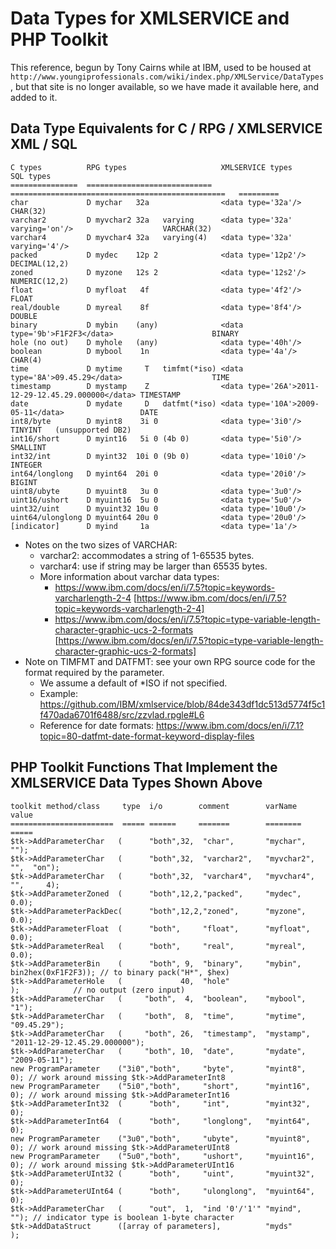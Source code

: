 # Data Types for XMLSERVICE and PHP Toolkit #

This reference, begun by Tony Cairns while at IBM, used to be housed at `http://www.youngiprofessionals.com/wiki/index.php/XMLService/DataTypes`, but that site is no longer available, so we have made it available here, and added to it.

## Data Type Equivalents for C / RPG / XMLSERVICE XML / SQL ##

```
C types          RPG types                     XMLSERVICE types                                   SQL types
===============  ============================  ================================================   =========
char             D mychar   32a                <data type='32a'/>                                 CHAR(32)
varchar2         D myvchar2 32a   varying      <data type='32a' varying='on'/>                    VARCHAR(32)
varchar4         D myvchar4 32a   varying(4)   <data type='32a' varying='4'/>
packed           D mydec    12p 2              <data type='12p2'/>                                DECIMAL(12,2)
zoned            D myzone   12s 2              <data type='12s2'/>                                NUMERIC(12,2)
float            D myfloat   4f                <data type='4f2'/>                                 FLOAT
real/double      D myreal    8f                <data type='8f4'/>                                 DOUBLE
binary           D mybin    (any)              <data type='9b'>F1F2F3</data>                      BINARY
hole (no out)    D myhole   (any)              <data type='40h'/>
boolean          D mybool    1n                <data type='4a'/>                                  CHAR(4)
time             D mytime     T   timfmt(*iso) <data type='8A'>09.45.29</data>                    TIME
timestamp        D mystamp    Z                <data type='26A'>2011-12-29-12.45.29.000000</data> TIMESTAMP
date             D mydate     D   datfmt(*iso) <data type='10A'>2009-05-11</data>                 DATE
int8/byte        D myint8    3i 0              <data type='3i0'/>                                 TINYINT   (unsupported DB2)
int16/short      D myint16   5i 0 (4b 0)       <data type='5i0'/>                                 SMALLINT
int32/int        D myint32  10i 0 (9b 0)       <data type='10i0'/>                                INTEGER
int64/longlong   D myint64  20i 0              <data type='20i0'/>                                BIGINT
uint8/ubyte      D myuint8   3u 0              <data type='3u0'/>
uint16/ushort    D myuint16  5u 0              <data type='5u0'/>
uint32/uint      D myuint32 10u 0              <data type='10u0'/>
uint64/ulonglong D myuint64 20u 0              <data type='20u0'/>
[indicator]      D myind     1a                <data type='1a'/>

```
* Notes on the two sizes of VARCHAR:
  * varchar2: accommodates a string of 1-65535 bytes.
  * varchar4: use if string may be larger than 65535 bytes.
  * More information about varchar data types:
    * https://www.ibm.com/docs/en/i/7.5?topic=keywords-varcharlength-2-4 [https://www.ibm.com/docs/en/i/7.5?topic=keywords-varcharlength-2-4]
    * https://www.ibm.com/docs/en/i/7.5?topic=type-variable-length-character-graphic-ucs-2-formats [https://www.ibm.com/docs/en/i/7.5?topic=type-variable-length-character-graphic-ucs-2-formats]
* Note on TIMFMT and DATFMT: see your own RPG source code for the format required by the parameter.
   * We assume a default of *ISO if not specified.
   * Example: https://github.com/IBM/xmlservice/blob/84de343df1dc513d5774f5c1f470ada6701f6488/src/zzvlad.rpgle#L6
   * Reference for date formats: https://www.ibm.com/docs/en/i/7.1?topic=80-datfmt-date-format-keyword-display-files  


## PHP Toolkit Functions That Implement the XMLSERVICE Data Types Shown Above ### 
 
```
toolkit method/class     type  i/o        comment        varName   value
=======================  ===== ======     =======        ========  =====
$tk->AddParameterChar   (      "both",32,  "char",       "mychar",    "");
$tk->AddParameterChar   (      "both",32,  "varchar2",   "myvchar2",  "",  "on");
$tk->AddParameterChar   (      "both",32,  "varchar4",   "myvchar4",  "",     4);
$tk->AddParameterZoned  (      "both",12,2,"packed",     "mydec",    0.0);
$tk->AddParameterPackDec(      "both",12,2,"zoned",      "myzone",   0.0);
$tk->AddParameterFloat  (      "both",     "float",      "myfloat",  0.0);
$tk->AddParameterReal   (      "both",     "real",       "myreal",   0.0);
$tk->AddParameterBin    (      "both", 9,  "binary",     "mybin", bin2hex(0xF1F2F3)); // to binary pack("H*", $hex)
$tk->AddParameterHole   (             40,  "hole"                       );            // no output (zero input)
$tk->AddParameterChar   (     "both",  4,  "boolean",    "mybool",   "1");
$tk->AddParameterChar   (     "both",  8,  "time",       "mytime",   "09.45.29");
$tk->AddParameterChar   (     "both", 26,  "timestamp",  "mystamp",  "2011-12-29-12.45.29.000000");
$tk->AddParameterChar   (     "both", 10,  "date",       "mydate",   "2009-05-11");
new ProgramParameter    ("3i0","both",     "byte",       "myint8",     0); // work around missing $tk->AddParameterInt8
new ProgramParameter    ("5i0","both",     "short",      "myint16",    0); // work around missing $tk->AddParameterInt16
$tk->AddParameterInt32  (      "both",     "int",        "myint32",    0);
$tk->AddParameterInt64  (      "both",     "longlong",   "myint64",    0);
new ProgramParameter    ("3u0","both",     "ubyte",      "myuint8",    0); // work around missing $tk->AddParameterUInt8
new ProgramParameter    ("5u0","both",     "ushort",     "myuint16",   0); // work around missing $tk->AddParameterUInt16
$tk->AddParameterUInt32 (      "both",     "uint",       "myuint32",   0);
$tk->AddParameterUInt64 (      "both",     "ulonglong",  "myuint64",   0);
$tk->AddParameterChar   (      "out",  1,  "ind '0'/'1'" "myind",     ""); // indicator type is boolean 1-byte character
$tk->AddDataStruct      ([array of parameters],          "myds"         );  

```
